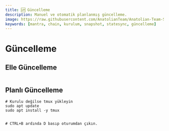 ```yaml
---
title: 🆙 Güncelleme
description: Manuel ve otomatik planlanmış güncelleme.
image: https://raw.githubusercontent.com/AnatolianTeam/Anatolian-Team-Services/main/i18n/tr/docusaurus-plugin-content-docs/current/Testnet/Cosmos-Ecosystem/mantra/img/Mantra-Service-Cover.jpg
keywords: [mantra, chain, kurulum, snapshot, statesync, güncelleme]
---
```


# Güncelleme

## Elle Güncelleme

```shell
```

## Planlı Güncelleme

```shell
# Kurulu değilse tmux yükleyin 
sudo apt update
sudo apt install -y tmux
```

```shell

# CTRL+B ardında D basıp oturumdan çıkın.
```
